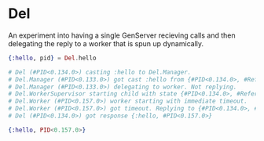 # Del

An experiment into having a single GenServer recieving calls and then
delegating the reply to a worker that is spun up dynamically.

```elixir
{:hello, pid} = Del.hello

# Del (#PID<0.134.0>) casting :hello to Del.Manager.
# Del.Manager (#PID<0.133.0>) got cast :hello from {#PID<0.134.0>, #Reference<0.0.2.1201>}.
# Del.Manager (#PID<0.133.0>) delegating to worker. Not replying.
# Del.WorkerSupervisor starting child with state {#PID<0.134.0>, #Reference<0.0.2.1201>}.
# Del.Worker (#PID<0.157.0>) worker starting with immediate timeout.
# Del.Worker (#PID<0.157.0>) got timeout. Replying to {#PID<0.134.0>, #Reference<0.0.2.1201>}
# Del (#PID<0.134.0>) got response {:hello, #PID<0.157.0>}

{:hello, PID<0.157.0>}
```
